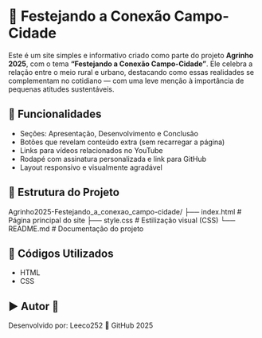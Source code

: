 # 🌾 Festejando a Conexão Campo-Cidade

Este é um site simples e informativo criado como parte do projeto **Agrinho 2025**, com o tema **“Festejando a Conexão Campo-Cidade”**. Ele celebra a relação entre o meio rural e urbano, destacando como essas realidades se complementam no cotidiano — com uma leve menção à importância de pequenas atitudes sustentáveis.

## 🚀 Funcionalidades

- Seções: Apresentação, Desenvolvimento e Conclusão
- Botões que revelam conteúdo extra (sem recarregar a página)
- Links para vídeos relacionados no YouTube
- Rodapé com assinatura personalizada e link para GitHub
- Layout responsivo e visualmente agradável

## 📁 Estrutura do Projeto

Agrinho2025-Festejando_a_conexao_campo-cidade/
├── index.html # Página principal do site
├── style.css # Estilização visual (CSS)
└── README.md # Documentação do projeto


## 🧰 Códigos Utilizados

- HTML
- CSS

## ▶️ Autor 👤 
Desenvolvido por:
Leeco252
🔗 GitHub
2025




